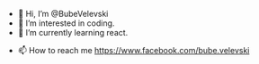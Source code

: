 - 👋 Hi, I’m @BubeVelevski
- 👀 I’m interested in coding.
- 🌱 I’m currently learning react.
<!--- - 💞️ I’m looking to collaborate on --->
- 📫 How to reach me https://www.facebook.com/bube.velevski

<!---
BubeVelevski/BubeVelevski is a ✨ special ✨ repository because its `README.md` (this file) appears on your GitHub profile.
You can click the Preview link to take a look at your changes.
--->
